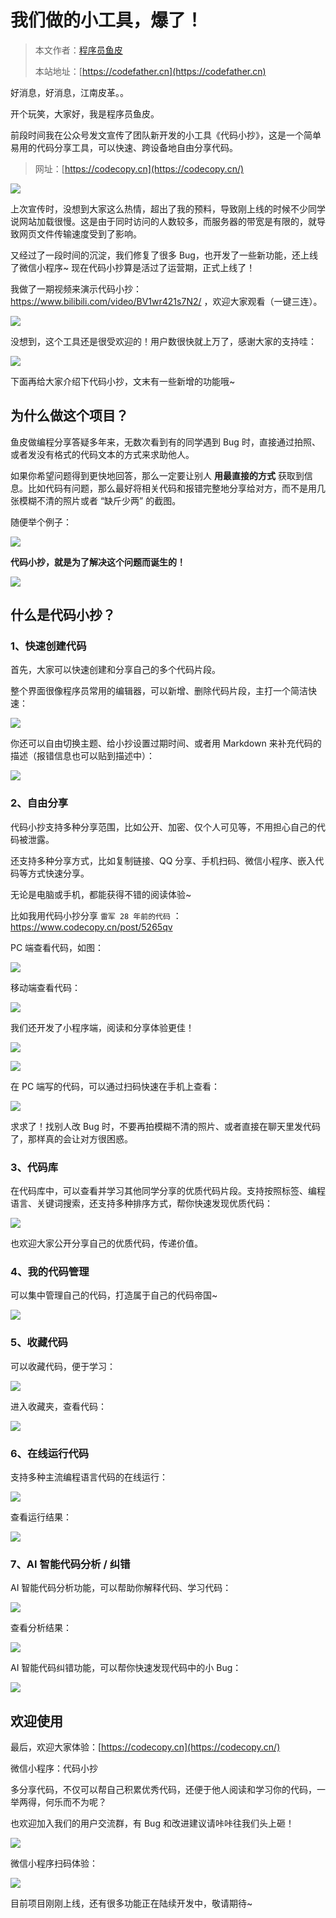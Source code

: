 # 我们做的小工具，爆了！

> 本文作者：[程序员鱼皮](https://yuyuanweb.feishu.cn/wiki/Abldw5WkjidySxkKxU2cQdAtnah)
>
> 本站地址：[https://codefather.cn](https://codefather.cn)

好消息，好消息，江南皮革。。

开个玩笑，大家好，我是程序员鱼皮。

前段时间我在公众号发文宣传了团队新开发的小工具《代码小抄》，这是一个简单易用的代码分享工具，可以快速、跨设备地自由分享代码。

> 网址：[https://codecopy.cn](https://codecopy.cn/)

![](https://pic.yupi.icu/1/1705646241236-26786c47-1251-4891-85f3-e91ac9e4be94-20240125151504219-20240222165129145.png)

上次宣传时，没想到大家这么热情，超出了我的预料，导致刚上线的时候不少同学说网站加载很慢。这是由于同时访问的人数较多，而服务器的带宽是有限的，就导致网页文件传输速度受到了影响。

又经过了一段时间的沉淀，我们修复了很多 Bug，也开发了一些新功能，还上线了微信小程序~ 现在代码小抄算是活过了运营期，正式上线了！

我做了一期视频来演示代码小抄：https://www.bilibili.com/video/BV1wr421s7N2/ ，欢迎大家观看（一键三连）。

![](https://pic.yupi.icu/1/image-20240222165649364.png)

没想到，这个工具还是很受欢迎的！用户数很快就上万了，感谢大家的支持哇：

![](https://pic.yupi.icu/1/image-20240222165000215.png)

下面再给大家介绍下代码小抄，文末有一些新增的功能哦~



## 为什么做这个项目？

鱼皮做编程分享答疑多年来，无数次看到有的同学遇到 Bug 时，直接通过拍照、或者发没有格式的代码文本的方式来求助他人。

如果你希望问题得到更快地回答，那么一定要让别人 **用最直接的方式** 获取到信息。比如代码有问题，那么最好将相关代码和报错完整地分享给对方，而不是用几张模糊不清的照片或者 “缺斤少两” 的截图。

随便举个例子：

![](https://pic.yupi.icu/1/1705646375558-add82d49-e6de-4da0-a4d1-2b01457cd561-20240125151504317.png)



**代码小抄，就是为了解决这个问题而诞生的！**

![](https://pic.yupi.icu/1/1706167426894-2d60154c-5ea1-499f-b0b4-bb952bea1e55.png)



## 什么是代码小抄？

### 1、快速创建代码

首先，大家可以快速创建和分享自己的多个代码片段。

整个界面很像程序员常用的编辑器，可以新增、删除代码片段，主打一个简洁快速：

![](https://pic.yupi.icu/1/1705645451535-bfccc44f-4d59-4f09-a9d3-51abf191a14d-20240125151504401.png)



你还可以自由切换主题、给小抄设置过期时间、或者用 Markdown 来补充代码的描述（报错信息也可以贴到描述中）：

![](https://pic.yupi.icu/1/1705646531538-1e224aee-a07c-49c5-a706-06ad50c5486e-20240125151504711.png)



### 2、自由分享

代码小抄支持多种分享范围，比如公开、加密、仅个人可见等，不用担心自己的代码被泄露。

还支持多种分享方式，比如复制链接、QQ 分享、手机扫码、微信小程序、嵌入代码等方式快速分享。

无论是电脑或手机，都能获得不错的阅读体验~

比如我用代码小抄分享 `雷军 28 年前的代码` ：https://www.codecopy.cn/post/5265qv

PC 端查看代码，如图：

![](https://cdn.nlark.com/yuque/0/2024/png/398476/1708408766928-5cde67a4-73df-4e0a-abeb-0a0365a3a66b.png)



移动端查看代码：

![](https://pic.yupi.icu/1/image-20240125152709766.png)



我们还开发了小程序端，阅读和分享体验更佳！

![](https://pic.yupi.icu/1/1708515375745-5181f33d-d5d1-4f7e-880c-ea1a3a8f8fbc.jpeg)

![](https://pic.yupi.icu/1/1708515387828-a2ca0f14-0a80-43c0-9b39-bf4a4e695a3c.jpeg)



在 PC 端写的代码，可以通过扫码快速在手机上查看：

![](https://pic.yupi.icu/1/1708515482934-61841827-5411-4c30-8c13-944017d970fd.png)



求求了！找别人改 Bug 时，不要再拍模糊不清的照片、或者直接在聊天里发代码了，那样真的会让对方很困惑。



### 3、代码库

在代码库中，可以查看并学习其他同学分享的优质代码片段。支持按照标签、编程语言、关键词搜索，还支持多种排序方式，帮你快速发现优质代码：

![](https://pic.yupi.icu/1/1708409323994-2a884b77-6078-4761-9fab-c73028a0a757.png)



也欢迎大家公开分享自己的优质代码，传递价值。



### 4、我的代码管理

可以集中管理自己的代码，打造属于自己的代码帝国~

![](https://pic.yupi.icu/1/1708409549423-1218ac08-afca-407c-92ac-d43233f98770.png)



### 5、收藏代码

可以收藏代码，便于学习：

![](https://pic.yupi.icu/1/1708514581859-9b4ef492-d542-4054-b1e2-33c9357b02b4.png)



进入收藏夹，查看代码：

![](https://pic.yupi.icu/1/1708409597714-e4d23bea-ffc3-4fa1-8366-79311f2b1843.png)



### 6、在线运行代码

支持多种主流编程语言代码的在线运行：

![](https://pic.yupi.icu/1/1708514666511-a3f72a4c-d13e-4b82-811c-ee4620e629eb.png)



查看运行结果：

![](https://pic.yupi.icu/1/1708514698649-215c0f01-2fac-4878-8c78-49bf55492cc7.png)



### 7、AI 智能代码分析 / 纠错

AI 智能代码分析功能，可以帮助你解释代码、学习代码：

![](https://pic.yupi.icu/1/1708515656358-f6b16ba3-0958-4322-93e5-72eb48114395.png)



查看分析结果：

![](https://pic.yupi.icu/1/1708515644116-e3c4d320-3c41-404d-be7f-a4f0dba0da54.png)



AI 智能代码纠错功能，可以帮你快速发现代码中的小 Bug：

![](https://pic.yupi.icu/1/1708515763002-42fd8600-b365-44cb-b000-34497139def7.png)



## 欢迎使用

最后，欢迎大家体验：[https://codecopy.cn](https://codecopy.cn/)

微信小程序：代码小抄

多分享代码，不仅可以帮自己积累优秀代码，还便于他人阅读和学习你的代码，一举两得，何乐而不为呢？

也欢迎加入我们的用户交流群，有 Bug 和改进建议请咔咔往我们头上砸！

![](https://pic.yupi.icu/1/1705649613716-2c711a05-4afe-4fa4-9880-6c6dac8b3f62-20240125151505062-20240125153223176.png)



微信小程序扫码体验：

![](https://pic.yupi.icu/1/1708580243147-485d6b47-17f0-484f-9cc2-f36b43d6ebb1.jpeg)



目前项目刚刚上线，还有很多功能正在陆续开发中，敬请期待~